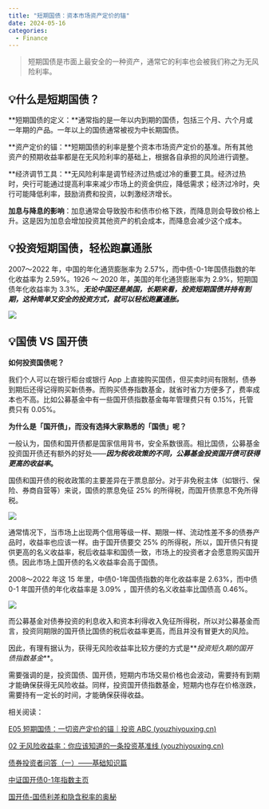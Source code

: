 ```yaml
---
title: "短期国债：资本市场资产定价的锚"
date: 2024-05-16
categories:
  - Finance
---
```



> 短期国债是市面上最安全的一种资产，通常它的利率也会被我们称之为无风险利率。

<!-- more -->

## **💡什么是短期国债？**

**短期国债的定义：**通常指的是一年以内到期的国债，包括三个月、六个月或一年期的产品。一年以上的国债通常被视为中长期国债。

**资产定价的锚：**短期国债的利率是整个资本市场资产定价的基准。所有其他资产的预期收益率都是在无风险利率的基础上，根据各自承担的风险进行调整。

**经济调节工具：**无风险利率是调节经济过热或过冷的重要工具。经济过热时，央行可能通过提高利率来减少市场上的资金供应，降低需求；经济过冷时，央行可能降低利率，鼓励消费和投资，以刺激经济增长。

**加息与降息的影响**：加息通常会导致股市和债市价格下跌，而降息则会导致价格上升。这是因为加息会增加投资其他资产的机会成本，而降息会减少这个成本。

## **💡投资短期国债，轻松跑赢通胀**

2007～2022 年，中国的年化通货膨胀率为 2.57%，而中债-0-1年国债指数的年化收益率为 2.59%。1926 ～ 2020 年，美国的年化通货膨胀率为 2.9%，短期国债年化收益率为 3.3%。**_无论中国还是美国，长期来看，投资短期国债并持有到期，这种简单又安全的投资方式，就可以轻松跑赢通胀。_**

![](../../assets/images/placeholder.png)

## **💡国债 VS 国开债**

**如何投资国债呢？**

我们个人可以在银行柜台或银行 App 上直接购买国债，但买卖时间有限制，债券到期后还得记得购买新债券。而购买债券指数基金，就省时省力方便多了，费率成本也不高。比如公募基金中有一些国开债指数基金每年管理费只有 0.15%，托管费只有 0.05%。

**为什么是「国开债」，而没有选择大家熟悉的「国债」呢？**

一般认为，国债和国开债都是国家信用背书，安全系数很高。相比国债，公募基金投资国开债还有额外的好处——**_因为税收政策的不同，公募基金投资国开债可获得更高的收益率_。**

国债和国开债的税收政策的主要差异在于票息部分。对于非免税主体（如银行、保险、券商自营等）来说，国债的票息免征 25% 的所得税，而国开债票息不免所得税。

![](../../assets/images/placeholder.png)

通常情况下，当市场上出现两个信用等级一样、期限一样、流动性差不多的债券产品时，收益率也应该一样。由于国开债要交 25% 的所得税，所以，国开债只有提供更高的名义收益率，税后收益率和国债一致，市场上的投资者才会愿意购买国开债。因此市场上国开债的名义收益率会高于国债。

2008～2022 年这 15 年里，中债0-1年国债指数的年化收益率是 2.63%，而中债0-1 年国开债的年化收益率是 3.09% ，国开债的名义收益率比国债高 0.46%。

![](../../assets/images/placeholder.png)

而公募基金对债券投资的利息收入和资本利得收入免征所得税，所以对公募基金而言，投资同期限的国开债比国债的税后收益率更高，而且并没有冒更大的风险。

因此，有理有据认为，获得无风险收益率比较方便的方式是**_投资短久期的国开债指数基金_**。

需要强调的是，投资国债、国开债，短期内市场交易价格也会波动，需要持有到期才能确保获得无风险收益。同样，投资国开债指数基金，短期内也存在价格涨跌，需要持有一定长的时间，才能确保获得收益。

相关阅读：

[E05 短期国债：一切资产定价的锚｜投资 ABC (](https://youzhiyouxing.cn/n/materials/1530)[youzhiyouxing.cn](//youzhiyouxing.cn)[)](https://youzhiyouxing.cn/n/materials/1530)

[02 无风险收益率：你应该知道的一条投资基准线 (](https://youzhiyouxing.cn/n/materials/1477)[youzhiyouxing.cn](//youzhiyouxing.cn)[)](https://youzhiyouxing.cn/n/materials/1477)

[债券投资者问答（一）——基础知识篇](http://www.csrc.gov.cn/neimenggu/c105958/c1608862/content.shtml)

[中证国开债0-1年指数主页](https://www.csindex.com.cn/#/indices/family/detail?indexCode=931280)

[国开债-国债利差和隐含税率的奥秘](https://mp.weixin.qq.com/s/7cHE5-flQQkanXOao6lGFA)